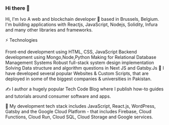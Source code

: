 ### Hi there 👋


Hi, I'm Ivo
A web and blockchain developer 🚀 based in Brussels, Belgium. I'm building applications with Reactjs, JavaScript, Nodejs, Solidity, Infura and many other libraries and frameworks.

⚡ Technologies

Front-end development using HTML, CSS, JavaScript 
Backend development using Mongo,Node,Python
Making for Relational Database Management Systems
Robust full-stack system design implementation
Solving Data structure and algorithm questions in Next JS and Gatsby.Js
🏢   I have developed several popular Websites & Custom Scripts, that are deployed in some of the biggest companies & universities in Pakistan.

✍️   I author a hugely popular Tech Code Blog where I publish how-to guides and tutorials around consumer software and apps.

🌱   My development tech stack includes JavaScript, React.js, WordPress, Gatsby and the Google Cloud Platform - that includes Firebase, Cloud Functions, Cloud Run, Cloud SQL, Cloud Storage and Google services.

